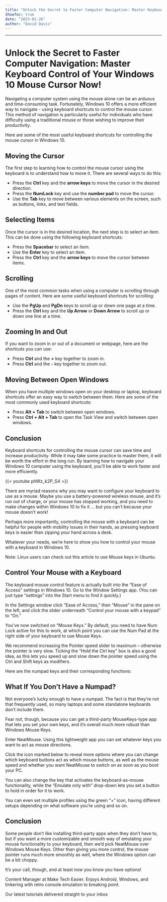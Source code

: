 ```yaml
---
title: "Unlock the Secret to Faster Computer Navigation: Master Keyboard Control of Your Windows 10 Mouse Cursor Now!"
ShowToc: true 
date: "2023-01-26"
author: "David Davis"
---
```

*****
# Unlock the Secret to Faster Computer Navigation: Master Keyboard Control of Your Windows 10 Mouse Cursor Now!

Navigating a computer system using the mouse alone can be an arduous and time-consuming task. Fortunately, Windows 10 offers a more efficient way to navigate - using keyboard shortcuts to control the mouse cursor. This method of navigation is particularly useful for individuals who have difficulty using a traditional mouse or those wishing to improve their productivity. 

Here are some of the most useful keyboard shortcuts for controlling the mouse cursor in Windows 10.

## Moving the Cursor

The first step to learning how to control the mouse cursor using the keyboard is to understand how to move it. There are several ways to do this:

- Press the **Ctrl** key and the **arrow keys** to move the cursor in the desired direction. 
- Press the **NumLock** key and use the **number pad** to move the cursor. 
- Use the **Tab** key to move between various elements on the screen, such as buttons, links, and text fields.

## Selecting Items

Once the cursor is in the desired location, the next step is to select an item. This can be done using the following keyboard shortcuts:

- Press the **Spacebar** to select an item. 
- Use the **Enter** key to select an item. 
- Press the **Ctrl** key and the **arrow keys** to move the cursor between items.

## Scrolling

One of the most common tasks when using a computer is scrolling through pages of content. Here are some useful keyboard shortcuts for scrolling:

- Use the **PgUp** and **PgDn** keys to scroll up or down one page at a time. 
- Press the **Ctrl** key and the **Up Arrow** or **Down Arrow** to scroll up or down one line at a time.

## Zooming In and Out

If you want to zoom in or out of a document or webpage, here are the shortcuts you can use:

- Press **Ctrl** and the **+** key together to zoom in. 
- Press **Ctrl** and the **-** key together to zoom out.

## Moving Between Open Windows

When you have multiple windows open on your desktop or laptop, keyboard shortcuts offer an easy way to switch between them. Here are some of the most commonly used keyboard shortcuts:

- Press **Alt + Tab** to switch between open windows. 
- Press **Ctrl + Alt + Tab** to open the Task View and switch between open windows. 

## Conclusion

Keyboard shortcuts for controlling the mouse cursor can save time and increase productivity. While it may take some practice to master them, it will be worth the effort in the long run. By learning how to navigate your Windows 10 computer using the keyboard, you'll be able to work faster and more efficiently.

{{< youtube phWz_k2P_S4 >}} 



There are myriad reasons why you may want to configure your keyboard to use as a mouse. Maybe you use a battery-powered wireless mouse, and it’s run out of charge, or your mouse has stopped working, and you need to make changes within Windows 10 to fix it … but you can’t because your mouse doesn’t work!
 
Perhaps more importantly, controlling the mouse with a keyboard can be helpful for people with mobility issues in their hands, as pressing keyboard keys is easier than zipping your hand across a desk.
 
Whatever your needs, we’re here to show you how to control your mouse with a keyboard in Windows 10.
 
Note: Linux users can check out this article to use Mouse keys in Ubuntu.
 
## Control Your Mouse with a Keyboard
 
The keyboard mouse control feature is actually built into the “Ease of Access” settings in Windows 10. Go to the Window Settings app. (You can just type “settings” into the Start menu to find it quickly.)
 

 
In the Settings window click “Ease of Access,” then “Mouse” in the pane on the left, and click the slider underneath “Control your mouse with a keypad” to “On.”
 
You’ve now switched on “Mouse Keys.” By default, you need to have Num Lock active for this to work, at which point you can use the Num Pad at the right side of your keyboard to use Mouse Keys.
 
We recommend increasing the Pointer speed slider to maximum – otherwise the pointer is very slow. Ticking the “Hold the Ctrl key” box is also a good idea, as this lets you speed up and slow down the pointer speed using the Ctrl and Shift keys as modifiers.
 
Here are the numpad keys and their corresponding functions:
 
## What If You Don’t Have a Numpad?
 
Not everyone’s lucky enough to have a numpad. The fact is that they’re not that frequently used, so many laptops and some standalone keyboards don’t include them.
 
Fear not, though, because you can get a third-party MouseKeys-type app that lets you set your own keys, and it’s overall much more robust than Windows Mouse Keys.
 
Enter NeatMouse. Using this lightweight app you can set whatever keys you want to act as mouse directions.
 
Click the icon marked below to reveal more options where you can change which keyboard buttons act as which mouse buttons, as well as the mouse speed and whether you want NeatMouse to switch on as soon as you boot your PC.
 
You can also change the key that activates the keyboard-as-mouse functionality, while the “Emulate only with” drop-down lets you set a button to hold in order for it to work.
 
You can even set multiple profiles using the green “+” icon, having different setups depending on what software you’re using and so on.
 
## Conclusion
 
Some people don’t like installing third-party apps when they don’t have to, but if you want a more customizable and smooth way of emulating your mouse functionality to your keyboard, then we’d pick NeatMouse over Windows Mouse Keys. Other than giving you more control, the mouse pointer runs much more smoothly as well, where the Windows option can be a bit choppy.
 
It’s your call, though, and at least now you know you have options!
 
Content Manager at Make Tech Easier. Enjoys Android, Windows, and tinkering with retro console emulation to breaking point.
 
Our latest tutorials delivered straight to your inbox





